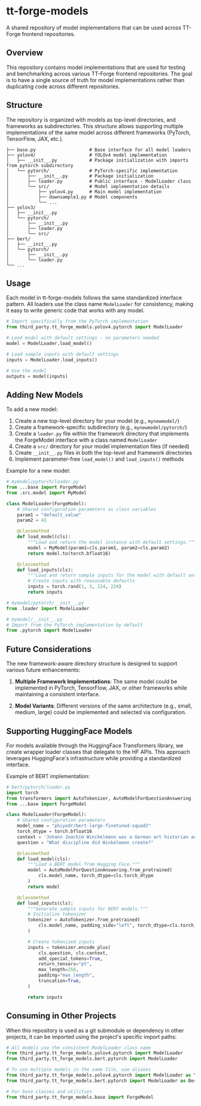 # tt-forge-models

A shared repository of model implementations that can be used across TT-Forge frontend repositories.

## Overview

This repository contains model implementations that are used for testing and benchmarking across various TT-Forge frontend repositories. The goal is to have a single source of truth for model implementations rather than duplicating code across different repositories.

## Structure

The repository is organized with models as top-level directories, and frameworks as subdirectories. This structure allows supporting multiple implementations of the same model across different frameworks (PyTorch, TensorFlow, JAX, etc.).

```
├── base.py                    # Base interface for all model loaders
├── yolov4/                    # YOLOv4 model implementation
│   ├── __init__.py            # Package initialization with imports from pytorch subdirectory
│   └── pytorch/               # PyTorch-specific implementation
│       ├── __init__.py        # Package initialization
│       ├── loader.py          # Public interface - ModelLoader class
│       └── src/               # Model implementation details
│           ├── yolov4.py      # Main model implementation
│           ├── downsample1.py # Model components
│           └── ...
├── yolov3/
│   ├── __init__.py
│   └── pytorch/
│       ├── __init__.py
│       ├── loader.py
│       └── src/
├── bert/
│   ├── __init__.py
│   └── pytorch/
│       ├── __init__.py
│       └── loader.py
└── ...
```

## Usage

Each model in tt-forge-models follows the same standardized interface pattern. All loaders use the class name `ModelLoader` for consistency, making it easy to write generic code that works with any model.

```python
# Import specifically from the PyTorch implementation
from third_party.tt_forge_models.yolov4.pytorch import ModelLoader

# Load model with default settings - no parameters needed
model = ModelLoader.load_model()

# Load sample inputs with default settings
inputs = ModelLoader.load_inputs()

# Use the model
outputs = model(inputs)
```

## Adding New Models

To add a new model:

1. Create a new top-level directory for your model (e.g., `mynewmodel/`)
2. Create a framework-specific subdirectory (e.g., `mynewmodel/pytorch/`)
3. Create a `loader.py` file within the framework directory that implements the ForgeModel interface with a class named `ModelLoader`
4. Create a `src/` directory for your model implementation files (if needed)
5. Create `__init__.py` files in both the top-level and framework directories
6. Implement parameter-free `load_model()` and `load_inputs()` methods

Example for a new model:

```python
# mymodel/pytorch/loader.py
from ...base import ForgeModel
from .src.model import MyModel

class ModelLoader(ForgeModel):
    # Shared configuration parameters as class variables
    param1 = "default_value"
    param2 = 42

    @classmethod
    def load_model(cls):
        """Load and return the model instance with default settings."""
        model = MyModel(param1=cls.param1, param2=cls.param2)
        return model.to(torch.bfloat16)

    @classmethod
    def load_inputs(cls):
        """Load and return sample inputs for the model with default settings."""
        # Create inputs with reasonable defaults
        inputs = torch.rand(1, 3, 224, 224)
        return inputs
```

```python
# mymodel/pytorch/__init__.py
from .loader import ModelLoader
```

```python
# mymodel/__init__.py
# Import from the PyTorch implementation by default
from .pytorch import ModelLoader
```

## Future Considerations

The new framework-aware directory structure is designed to support various future enhancements:

1. **Multiple Framework Implementations**: The same model could be implemented in PyTorch, TensorFlow, JAX, or other frameworks while maintaining a consistent interface.

2. **Model Variants**: Different versions of the same architecture (e.g., small, medium, large) could be implemented and selected via configuration.

## Supporting HuggingFace Models

For models available through the HuggingFace Transformers library, we create wrapper loader classes that delegate to the HF APIs. This approach leverages HuggingFace's infrastructure while providing a standardized interface.

Example of BERT implementation:

```python
# bert/pytorch/loader.py
import torch
from transformers import AutoTokenizer, AutoModelForQuestionAnswering
from ...base import ForgeModel

class ModelLoader(ForgeModel):
    # Shared configuration parameters
    model_name = "phiyodr/bert-large-finetuned-squad2"
    torch_dtype = torch.bfloat16
    context = 'Johann Joachim Winckelmann was a German art historian and archaeologist...'
    question = "What discipline did Winkelmann create?"

    @classmethod
    def load_model(cls):
        """Load a BERT model from Hugging Face."""
        model = AutoModelForQuestionAnswering.from_pretrained(
            cls.model_name, torch_dtype=cls.torch_dtype
        )
        return model

    @classmethod
    def load_inputs(cls):
        """Generate sample inputs for BERT models."""
        # Initialize tokenizer
        tokenizer = AutoTokenizer.from_pretrained(
            cls.model_name, padding_side="left", torch_dtype=cls.torch_dtype
        )

        # Create tokenized inputs
        inputs = tokenizer.encode_plus(
            cls.question, cls.context,
            add_special_tokens=True,
            return_tensors="pt",
            max_length=256,
            padding="max_length",
            truncation=True,
        )

        return inputs
```

## Consuming in Other Projects

When this repository is used as a git submodule or dependency in other projects, it can be imported using the project's specific import paths:

```python
# All models use the consistent ModelLoader class name
from third_party.tt_forge_models.yolov4.pytorch import ModelLoader
from third_party.tt_forge_models.bert.pytorch import ModelLoader

# To use multiple models in the same file, use aliases
from third_party.tt_forge_models.yolov4.pytorch import ModelLoader as YOLOv4Loader
from third_party.tt_forge_models.bert.pytorch import ModelLoader as BertLoader

# For base classes and utilities
from third_party.tt_forge_models.base import ForgeModel
